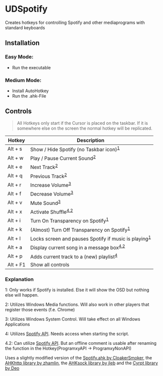# UDSpotify
Creates hotkeys for controlling Spotify and other mediaprograms with standard keyboards

## Installation

  ### Easy Mode:
  * Run the executable
   ### Medium Mode:
  * Install AutoHotkey
  * Run the .ahk-File


## Controls

>All Hotkeys only start if the Cursor is placed on the taskbar. If it is somewhere else on the screen the normal hotkey will be replicated.


Hotkey | Description
------------ | -------------
Alt + s | Show / Hide Spotify (no Taskbar icon)<sup>[1](#foot1)</sup>
Alt + w | Play / Pause Current Sound<sup>[2](#foot2)</sup>
Alt + e | Next Track<sup>[2](#foot2)</sup>
Alt + q | Previous Track<sup>[2](#foot2)</sup>
Alt + r | Increase Volume<sup>[3](#foot3)</sup>
Alt + f | Decrease Volume<sup>[3](#foot3)</sup>
Alt + v | Mute Sound<sup>[3](#foot3)</sup>
Alt + x | Activate Shuffle<sup>[4.2](#foot42)</sup>
Alt + i | Turn On Transparency on Spotify<sup>[1](#foot1)</sup>
Alt + k | (Almost) Turn Off Transparency on Spotify<sup>[1](#foot1)</sup>
Alt + l | Locks screen and pauses Spotify if music is playing<sup>[1](#foot1)</sup>
Alt + a | Display current song in a message box<sup>[4.2](#foot42)</sup>
Alt + p | Adds current track to a (new) playlist<sup>[4](#foot4)</sup>
Alt + F1 | Show all controls

### Explanation

<a name="foot1">1</a>: Only works if Spotify is installed. Else it will show the OSD but nothing else will happen.

<a name="foot2">2</a>: Utilizes Windows Media functions. Will also work in other players that register those events (f.e. Chrome)

<a name="foot3">3</a>: Utilizes Windows System Control. Will take effect on all Windows Applications

<a name="foot4">4</a>: Utilizes [Spotify API](https://github.com/CloakerSmoker/Spotify.ahk). Needs access when starting the script.

<a name="foot42">4.2</a>: Can utilize [Spotify API](https://github.com/CloakerSmoker/Spotify.ahk). But an offline comment is usable after renaming the function in the Hotkey(ProgramxyAPI -> ProgramxyNonAPI)


Uses a slightly modified version of the [Spotify.ahk by CloakerSmoker](https://github.com/CloakerSmoker/Spotify.ahk), the [AHKhttp library by zhamlin](https://github.com/zhamlin/AHKhttp), the [AHKsock library by jleb](https://github.com/jleb/AHKsock) and the [Cyrpt library by Deo](https://autohotkey.com/board/topic/67155-ahk-l-crypt-ahk-cryptography-class-encryption-hashing/)
